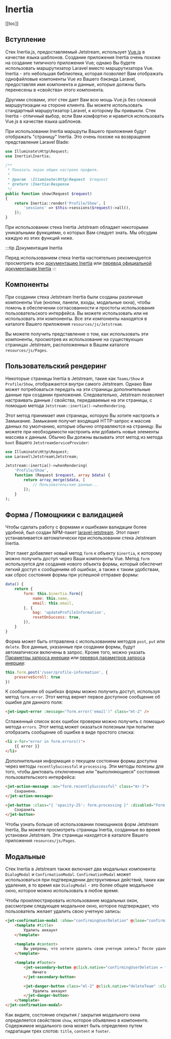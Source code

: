 # Inertia

[[toc]]

## Вступление

Стек Inertia.js, предоставляемый Jetstream, использует [Vue.js](https://vuejs.org) в качестве языка шаблонов. Создание приложения Inertia очень похоже на создание типичного приложения Vue; однако Вы будете использовать маршрутизатор Laravel вместо маршрутизатора Vue. Inertia - это небольшая библиотека, которая позволяет Вам отображать однофайловые компоненты Vue из Вашего бэкэнда Laravel, предоставляя имя компонента и данные, которые должны быть перенесены в «свойства» этого компонента.

Другими словами, этот стек дает Вам всю мощь Vue.js без сложной маршрутизации на стороне клиента. Вы можете использовать стандартный маршрутизатор Laravel, к которому Вы привыкли. Стек Inertia - отличный выбор, если Вам комфортно и нравится использовать Vue.js в качестве языка шаблонов.

При использовании Inertia маршруты Вашего приложения будут отображать "страницу" Inertia. Это очень похоже на возвращение представления Laravel Blade:

```php
use Illuminate\Http\Request;
use Inertia\Inertia;

/**
 * Показать экран общих настроек профиля.
 *
 * @param  \Illuminate\Http\Request  $request
 * @return \Inertia\Response
 */
public function show(Request $request)
{
    return Inertia::render('Profile/Show', [
        'sessions' => $this->sessions($request)->all(),
    ]);
}
```

При использовании стека Inertia Jetstream обладает некоторыми уникальными функциями, о которых Вам следует знать. Мы обсудим каждую из этих функций ниже.

:::tip Документация Inertia

Перед использованием стека Inertia настоятельно рекомендуется просмотреть всю [документацию Inertia](https://inertiajs.com) или [перевод официальной документации Inertia](https://inertiajs.ru)
:::

## Компоненты

При создании стека Jetstream Inertia были созданы различные компоненты Vue (кнопки, панели, входы, модальные окна), чтобы помочь в обеспечении согласованности и простоты использования пользовательского интерфейса. Вы можете использовать или не использовать эти компоненты. Все эти компоненты находятся в каталоге Вашего приложения `resources/js/Jetstream`.

Вы можете получить представление о том, как использовать эти компоненты, просмотрев их использование на существующих страницах Jetstream, расположенных в Вашем каталоге `resources/js/Pages`.

## Пользовательский рендеринг

Некоторые страницы Inertia в Jetstream, такие как `Teams/Show` и `Profile/Show`, отображаются внутри самого Jetstream. Однако Вам может потребоваться передать на эти страницы дополнительные данные при создании приложения. Следовательно, Jetstream позволяет настраивать данные / свойства, передаваемые на эти страницы, с помощью метода `Jetstream::inertia()->whenRendering`.

Этот метод принимает имя страницы, которую Вы хотите настроить и Замыкание. Замыкание получит входящий HTTP-запрос и массив данных по умолчанию, которые обычно отправляются на страницу. Вы можете при необходимости настроить или добавить новые элементы массива к данным. Обычно Вы должны вызывать этот метод из метода `boot` Вашего `JetstreamServiceProvider`:

```php
use Illuminate\Http\Request;
use Laravel\Jetstream\Jetstream;

Jetstream::inertia()->whenRendering(
    'Profile/Show',
    function (Request $request, array $data) {
        return array_merge($data, [
            // Пользовательские данные...
        ]);
    }
);
```

## Форма / Помощники с валидацией

Чтобы сделать работу с формами и ошибками валидации более удобной, был создан NPM-пакет [laravel-jetstream](https://github.com/laravel/jetstream-js). Этот пакет устанавливается автоматически при использовании стека Jetstream Inertia.

Этот пакет добавляет новый метод `form` к объекту `$inertia`, к которому можно получить доступ через Ваши компоненты Vue. Метод `form` используется для создания нового объекта формы, который обеспечит легкий доступ к сообщениям об ошибках, а также к таким удобствам, как сброс состояния формы при успешной отправке формы:


```js
data() {
    return {
        form: this.$inertia.form({
            name: this.name,
            email: this.email,
        }, {
            bag: 'updateProfileInformation',
            resetOnSuccess: true,
        }),
    }
}
```

Форма может быть отправлена с использованием методов `post`, `put` или `delete`. Все данные, указанные при создании формы, будут автоматически включены в запрос. Кроме того, можно указать [Параметры запроса инерции](https://inertiajs.com/requests) или [перевод параметров запроса инерции](https://inertiajs.ru/requests):

```js
this.form.post('/user/profile-information', {
    preserveScroll: true
})
```

К сообщениям об ошибках формы можно получить доступ, используя метод `form.error`. Этот метод вернет первое доступное сообщение об ошибке для данного поля:

```html
<jet-input-error :message="form.error('email')" class="mt-2" />
```

Сглаженный список всех ошибок проверки можно получить с помощью метода `errors`. Этот метод может оказаться полезным при попытке отобразить сообщение об ошибке в виде простого списка:

```html
<li v-for="error in form.errors()">
    {{ error }}
</li>
```

Дополнительная информация о текущем состоянии формы доступна через методы `recentlySuccessful` и `processing`. Эти методы полезны для того, чтобы диктовать отключенные или "выполняющиеся" состояния пользовательского интерфейса:

```html
<jet-action-message :on="form.recentlySuccessful" class="mr-3">
    Сохранено.
</jet-action-message>

<jet-button :class="{ 'opacity-25': form.processing }" :disabled="form.processing">
    Сохранить
</jet-button>
```

Чтобы узнать больше об использовании помощников форм Jetstream Inertia, Вы можете просмотреть страницы Inertia, созданные во время установки Jetstream. Эти страницы находятся в каталоге Вашего приложения `resources/js/Pages`.

## Модальные

Стек Inertia в Jetstream также включает два модальных компонента: `DialogModal` и `ConfirmationModal`. `ConfirmationModal` может использоваться при подтверждении деструктивных действий, таких как удаления, в то время как `DialogModal` - это более общее модальное окно, которое можно использовать в любое время.

Чтобы проиллюстрировать использование модальных окон, рассмотрим следующее модальное окно, которое подтверждает, что пользователь желает удалить свою учетную запись:

```html
<jet-confirmation-modal :show="confirmingUserDeletion" @close="confirmingUserDeletion = false">
    <template #title>
        Удалить аккаунт
    </template>

    <template #content>
        Вы уверены, что хотите удалить свою учетную запись? После удаления Вашей учетной записи все ее ресурсы и данные будут удалены без возможности восстановления.
    </template>

    <template #footer>
        <jet-secondary-button @click.native="confirmingUserDeletion = false">
            Ничего
        </jet-secondary-button>

        <jet-danger-button class="ml-2" @click.native="deleteTeam" :class="{ 'opacity-25': form.processing }" :disabled="form.processing">
            Удалить аккаунт
        </jet-danger-button>
    </template>
</jet-confirmation-modal>
```

Как видите, состояние открытия / закрытия модального окна определяется свойством `show`, которое объявлено в компоненте. Содержимое модального окна может быть определено путем гидратации трех слотов: `title`, `content` и `footer`.

